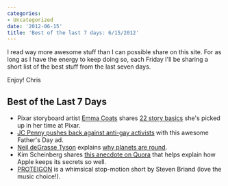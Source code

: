 ```yaml
---
categories:
- Uncategorized
date: '2012-06-15'
title: 'Best of the last 7 days: 6/15/2012'
---
```


I read way more awesome stuff than I can possible share on this site. For as long as I have the energy to keep doing so, each Friday I'll be sharing a short list of the best stuff from the last seven days.

Enjoy!
Chris

<h2>Best of the Last 7 Days</h2>

<ul>
<li>Pixar storyboard artist <a href="https://twitter.com/#!/lawnrocket">Emma Coats</a> shares <a href="http://storyshots.tumblr.com/post/25032057278/22-storybasics-ive-picked-up-in-my-time-at-pixar">22 story basics</a> she's picked up in her time at Pixar.</li>
<li><a href="http://www.upworthy.com/call-to-action-show-your-support-for-the-very-first-gay-fathers-day-ad">JC Penny pushes back against anti-gay activists</a> with this awesome Father's Day ad.</li>
<li><a href="https://twitter.com/#!/neiltyson">Neil deGrasse Tyson</a> explains <a href="http://www.haydenplanetarium.org/tyson/read/1997/03/01/on-being-round">why planets are round</a>.</li>
<li>Kim Scheinberg shares <a href="http://www.quora.com/Apple-Inc-2/How-does-Apple-keep-secrets-so-well/answer/Kim-Scheinberg?srid=i1">this anecdote on Quora</a> that helps explain how Apple keeps its secrets so well.</li>
<li><a href="http://vimeo.com/33480080">PROTEIGON</a> is a whimsical stop-motion short by Steven Briand (love the music choice!).</li>
</ul>